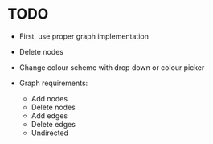 # TODO

- First, use proper graph implementation
- Delete nodes
- Change colour scheme with drop down or colour picker

- Graph requirements:
    - Add nodes
    - Delete nodes
    - Add edges
    - Delete edges
    - Undirected

